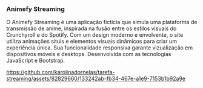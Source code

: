 <h3>Animefy Streaming</h3>

<p>O Animefy Streaming é uma aplicação fictícia que simula uma plataforma de transmissão de anime, inspirada na
fusão entre os estilos visuais do Crunchyroll e do Spotify. Com um design moderno e envolvente, o site utiliza 
animações situis e elementos visuais dinâmicos para criar um experiência única. Sua funcionalidade responsiva garante
vizualização em dispositivos móveis e desktops. Desenvolvida com as tecnologias JavaScript e Bootstrap.</p>


https://github.com/karolinadornelas/tarefa-streaming/assets/82829660/133242ab-fb34-467e-a1e9-7153b1b92a9e

